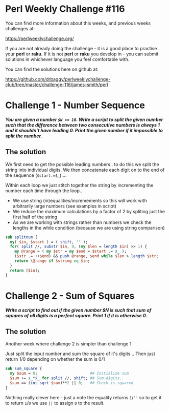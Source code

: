 # Perl Weekly Challenge #116

You can find more information about this weeks, and previous weeks challenges at:

  https://perlweeklychallenge.org/

If you are not already doing the challenge - it is a good place to practise your
**perl** or **raku**. If it is not **perl** or **raku** you develop in - you can
submit solutions in whichever language you feel comfortable with.

You can find the solutions here on github at:

https://github.com/drbaggy/perlweeklychallenge-club/tree/master/challenge-116/james-smith/perl

# Challenge 1 - Number Sequence

***You are given a number `$N >= 10`. Write a script to split the given number such that the difference between two consecutive numbers is always 1 and it shouldn’t have leading 0. Print the given number if it impossible to split the number.***

## The solution

We first need to get the possible leading numbers.. to do this we split the string into individual digits. We then concatenate each digit on to the end
of the sequence (`$start.=$_`)....

Within each loop we just stitch together the string by incrementing the number each time through the loop..

 * We use string (in)equalities/incremements so this will work with arbitrarily large numbers (see examples in script)
 * We reduce the maximum calculations by a factor of 2 by spliting just the first half of the string   
 * As we are working with strings rather than numbers we check the lengths in the while condition (because we are using string comparison)

```perl
sub splitnum {
  my( $in, $start ) = ( shift, '' );
  for( split //, substr $in, 0, (my $len = length $in) >> 1) {
    my @range = ( my $str = my $end = $start .= $_ );
    ($str .= ++$end) && push @range, $end while $len > length $str;
    return \@range if $string eq $in;
  }
  return [$in];
}
```

# Challenge 2 - Sum of Squares

***Write a script to find out if the given number $N is such that sum of squares of all digits is a perfect square. Print 1 if it is otherwise 0.***

## The solution

Another week where challenge 2 is simpler than challenge 1.

Just split the input number and sum the square of it's digits... Then just return 1/0 depending on whether the sum is 0/1

```perl
sub sum_square {
  my $sum = 0;                       ## Initialize sum
  $sum += $_*$_ for split //, shift; ## Sum digits..
  $sum == (int sqrt $sum)**2 || 0;   ## Check is squared
}
```

Nothing really clever here - just a note the equality returns `1`/`''` so to get it to return `1`/`0` we use `||` to assign `0` to the result.
